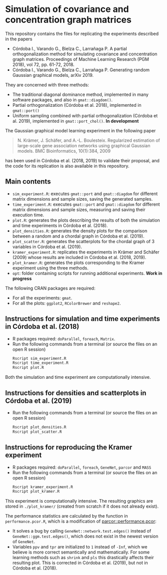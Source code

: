 # Simulation of covariance and concentration graph matrices

This repository contains the files for replicating the experiments described in
the papers

- Córdoba I., Varando G., Bielza C., Larrañaga P. A partial orthogonalization
  method for simulating covariance and concentration graph matrices. Proceedings
  of Machine Learning Research (PGM 2018), vol 72, pp. 61-72, 2018.
- Córdoba I., Varando G., Bielza C., Larrañaga P. Generating random Gaussian
  graphical models, arXiv 2019.

They are concerned with three methods:
- The traditional diagonal dominance method, implemented in many software
  packages, and also in `gmat::diagdom()`.
- Partial orthogonalization (Córdoba et al. 2018), implemented in `gmat::port()`
- Uniform sampling combined with partial orthogonalization (Córdoba et al.
  2019), implemented in `gmat::port_chol()`. __In development__

The Gaussian graphical model learning experiment in the following paper

> N. Krämer, J. Schäfer, and A.-L. Boulesteix. Regularized estimation of
> large-scale gene association networks using graphical Gaussian models.
> BMC Bioinformatics, 10(1):384, 2009

has been used in Córdoba et al. (2018, 2019) to validate their proposal, and
the code for its replication is also available in this repository.

## Main contents

- `sim_experiment.R`: executes `gmat::port` and `gmat::diagdom` for
  different matrix dimensions and sample sizes, saving the generated samples.
- `time_experiment.R`: executes `gmat::port` and `gmat::diagdom` for
  different matrix dimensions and sample sizes, measuring and saving their
  execution time.
- `plot.R`: generates the plots describing the results of both the
  simulation and time experiments in Córdoba et al. (2018).
- `plot_densities.R`: generates the density plots for the comparison
  between a random and a chordal graph in Córdoba et al. (2019).
- `plot_scatter.R`: generates the scatterplots for the chordal graph
  of 3 variables in Córdoba et al. (2019).
- `kramer_experiment.R`: replicates the experiments in Krämer and
  Schäfer (2009) whose results are included in Córdoba et al. (2018, 2019).
- `plot_kramer.R`: generates the plots corresponding to the Kramer
  experiment using the three methods.
- `opt`: folder containing scripts for running additional experiments. __Work in
  progress__

The following CRAN packages are required:
- For all the experiments: `gmat`.
- For all the plots: `ggplot2`, `RColorBrewer` and `reshape2`.

## Instructions for simulation and time experiments in Córdoba et al. (2018)

- R packages required: `doParallel`, `foreach`, `Matrix`.
- Run the following commands from a terminal (or source the files on an open R session)
	```bash
	Rscript sim_experiment.R
	Rscript time_experiment.R
	Rscript plot.R
	```
Both the simulation and time experiment are computationally intensive.

## Instructions for densities and scatterplots in Córdoba et al. (2019)
- Run the following commands from a terminal (or source the files on an open R session)
	```bash
	Rscript plot_densities.R
	Rscript plot_scatter.R
	```

## Instructions for reproducing the Kramer experiment
- R packages required: `doParallel`, `foreach`, `GeneNet`, `parcor` and `MASS`
- Run the following commands from a terminal (or source the files on an open R session)
	```bash
  	Rscript kramer_experiment.R
	Rscript plot_kramer.R
	```
This experiment is computationally intensive. The resulting graphics are stored
in `./plot_kramer/` (created from scratch if it does not already exist).

The performance statistics are calculated by the function in
`performance.pcor.R`, which is a modification of
[parcor::performance.pcor](https://github.com/cran/parcor/blob/master/R/performance.pcor.R):
- It solves a bug by calling `GeneNet::network.test.edges()` instead of
`GeneNet::ggm.test.edges()`, which does not exist in the newest version of
`GeneNet`.
- Variables `ppv` and `tpr` are initialized to `1` instead of `-Inf`, which we
  believe is more correct semantically and mathematically. For some learning
  methods such as `shrink` and `pls` this drastically affects their resulting
  plot. This is corrected in Córdoba et al. (2019), but not in Córdoba et al.
  (2018).
